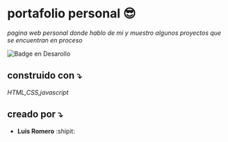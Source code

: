 ## <h1>portafolio personal 😎</h1> 

_pagina web personal donde hablo de mi y muestro algunos proyectos que se encuentran en proceso_

 ![Badge en Desarollo](https://img.shields.io/badge/STATUS-EN%20DESAROLLO-green)

## construido con :arrow_heading_down:
_HTML,CSS,javascript_




## creado por  :arrow_heading_down:
* **Luis Romero**
:shipit:
